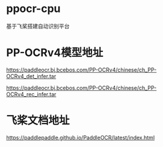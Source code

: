 # ppocr-cpu
基于飞桨搭建自动识别平台

# PP-OCRv4模型地址

https://paddleocr.bj.bcebos.com/PP-OCRv4/chinese/ch_PP-OCRv4_det_infer.tar

https://paddleocr.bj.bcebos.com/PP-OCRv4/chinese/ch_PP-OCRv4_rec_infer.tar

# 飞桨文档地址

https://paddlepaddle.github.io/PaddleOCR/latest/index.html

